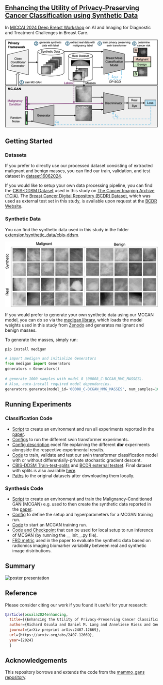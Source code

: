 
## [Enhancing the Utility of Privacy-Preserving Cancer Classification using Synthetic Data](https://arxiv.org/abs/2407.12669)

In [MICCAI 2024 Deep Breast Workshop](https://deep-breath-miccai.github.io/) on AI and Imaging for Diagnostic and Treatment Challenges in Breast Care.

![overview](docs/overview.png)


## Getting Started

### Datasets
If you prefer to directly use our processed dataset consisting of extracted malignant and benign masses, you can find our train, validation, and test dataset in [dataset16062024](dataset16062024).

If you would like to setup your own data processing pipeline, you can find the [CBIS-DDSM Dataset](https://www.nature.com/articles/sdata2017177) used in this study on [The Cancer Imaging Archive (TCIA)](https://www.cancerimagingarchive.net/collection/cbis-ddsm/). 
The [Breast Cancer Digital Repository (BCDR) Dataset](https://www.researchgate.net/profile/Jose-Franco-Valiente/publication/258243150_BCDR_A_BREAST_CANCER_DIGITAL_REPOSITORY/links/59afe98a0f7e9bf3c72930e5/BCDR-A-BREAST-CANCER-DIGITAL-REPOSITORY.pdf), which was used as external test set in this study, is available upon request at the [BCDR Website](https://bcdr.eu/information/about).


### Synthetic Data

You can find the synthetic data used in this study in the folder [extension/synthetic_data/cbis-ddsm](extension/synthetic_data/cbis-ddsm).

![overview](docs/samples.png)

If you would prefer to generate your own synthetic data using our MCGAN model, you can do so via the [medigan library](https://github.com/RichardObi/medigan), which loads the model weights used in this study from [Zenodo](https://doi.org/10.5281/zenodo.6647349) and generates malignant and benign masses. 

To generate the masses, simply run:

```command
pip install medigan
```

```python
# import medigan and initialize Generators
from medigan import Generators
generators = Generators()

# generate 1000 samples with model 8 (00008_C-DCGAN_MMG_MASSES). 
# Also, auto-install required model dependencies.
generators.generate(model_id='00008_C-DCGAN_MMG_MASSES', num_samples=1000, install_dependencies=True)
```

## Running Experiments

### Classification Code
- [Script](dbr.sh) to create an environment and run all experiments reported in the [paper](https://arxiv.org/abs/2407.12669). 
- [Configs](gan_compare/configs/swin/) to run the different swin transformer experiments.
- [Config description](gan_compare/configs/swin/dbr_experiment_description.xlsx) excel file explaining the different __dbr__ experiments alongside the respective experimental results.
- [Code](gan_compare/scripts/train_test_classifier.py) to train, validate and test our swin transformer classification model with or without differentially-private stochastic gradient descent.
- [CBIS-DDSM Train-test-splits](setup/example_split.json) and [BCDR external testset](setup/no_train_dbr.json). Final dataset with splits is also available [here](dataset16062024).
- [Paths](gan_compare/paths.py) to the original datasets after downloading them locally.


### Synthesis Code
- [Script](gan.sh) to create an environment and train the Malignancy-Conditioned GAN (MCGAN) e.g. used to then create the synthetic data reported in the [paper](https://arxiv.org/abs/2407.12669).
- [Config](gan_compare/configs/gan/dcgan-config.yaml) to define the setup and hyperparameters for a MCGAN training run.
- [Code](gan_compare/scripts/train_gan.py) to start an MCGAN training run.
- [Code and Checkpoint](https://doi.org/10.5281/zenodo.6647349) that can be used for local setup to run inference of MCGAN (by running the __ init__.py file).
- [FRD metric](https://github.com/RichardObi/frd-score) used in the paper to evaluate the synthetic data based on radiomics imaging biomarker variability between real and synthetic image distributions.



## Summary
![poster presentation](docs/poster.png)


## Reference
Please consider citing our work if you found it useful for your research:
```bibtex
@article{osuala2024enhancing,
  title={{Enhancing the Utility of Privacy-Preserving Cancer Classification using Synthetic Data}},
  author={Richard Osuala and Daniel M. Lang and Anneliese Riess and Georgios Kaissis and Zuzanna Szafranowska and Grzegorz Skorupko and Oliver Diaz and Julia A. Schnabel and Karim Lekadir},
  journal={arXiv preprint arXiv:2407.12669},
  url={https://arxiv.org/abs/2407.12669},
  year={2024}
  }
```


## Acknowledgements
This repository borrows and extends the code from the [mammo_gans repository](https://github.com/zuzaanto/mammo_gans_iwbi2022). 
